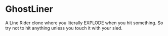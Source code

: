 # GhostLiner

A Line Rider clone where you literally EXPLODE when you hit something. So try not to hit anything unless you touch it with your sled.
